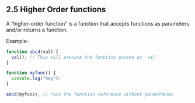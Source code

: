 ## 2.5 Higher Order functions

A “higher-order function” is a function that accepts functions as parameters and/or returns a function.

Example:

```javascript
function abcd(val) {
  val(); // This will execute the function passed as 'val'
}

function myfunc() {
  console.log("hey");
}

abcd(myfunc); // Pass the function reference without parentheses
```

